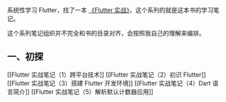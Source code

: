 系统性学习 Flutter，找了一本 [《Flutter 实战》](https://book.flutterchina.club/)，这个系列的就是这本书的学习笔记。

这个系列笔记组织并不完全和书的目录对齐，会按照我自己的理解来编排。

## 一、初探

[[Flutter  实战笔记（1）跨平台技术]]
[[Flutter 实战笔记（2）初识 Flutter]]
[[Flutter 实战笔记（3）搭建 Flutter 开发环境]]
[[Flutter 实战笔记（4）Dart 语言简介]]
[[Flutter 实战笔记（5）解析默认计数器应用]]



